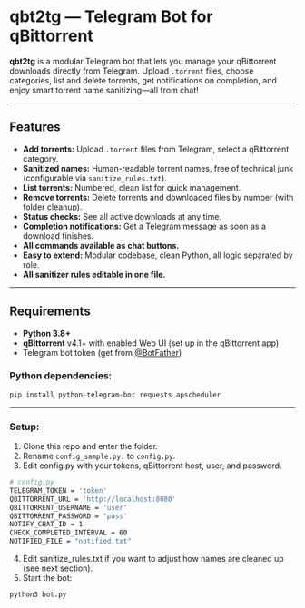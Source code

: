 # qbt2tg — Telegram Bot for qBittorrent

**qbt2tg** is a modular Telegram bot that lets you manage your qBittorrent downloads directly from Telegram.
Upload `.torrent` files, choose categories, list and delete torrents, get notifications on completion, and enjoy smart torrent name sanitizing—all from chat!

---

## Features

- **Add torrents:** Upload `.torrent` files from Telegram, select a qBittorrent category.
- **Sanitized names:** Human-readable torrent names, free of technical junk (configurable via `sanitize_rules.txt`).
- **List torrents:** Numbered, clean list for quick management.
- **Remove torrents:** Delete torrents and downloaded files by number (with folder cleanup).
- **Status checks:** See all active downloads at any time.
- **Completion notifications:** Get a Telegram message as soon as a download finishes.
- **All commands available as chat buttons.**
- **Easy to extend:** Modular codebase, clean Python, all logic separated by role.
- **All sanitizer rules editable in one file.**

---

## Requirements

- **Python 3.8+**
- **qBittorrent** v4.1+ with enabled Web UI (set up in the qBittorrent app)
- Telegram bot token (get from [@BotFather](https://t.me/BotFather))

### Python dependencies:

```sh
pip install python-telegram-bot requests apscheduler
```

---

### Setup:

1. Clone this repo and enter the folder.
2. Rename `config_sample.py.` to `config.py`.
3. Edit config.py with your tokens, qBittorrent host, user, and password.

```sh
# config.py
TELEGRAM_TOKEN = 'token'
QBITTORRENT_URL = 'http://localhost:8080'
QBITTORRENT_USERNAME = 'user'
QBITTORRENT_PASSWORD = 'pass'
NOTIFY_CHAT_ID = 1
CHECK_COMPLETED_INTERVAL = 60
NOTIFIED_FILE = "notified.txt"
```

4. Edit sanitize_rules.txt if you want to adjust how names are cleaned up (see next section).
5. Start the bot:
```sh
python3 bot.py
```
